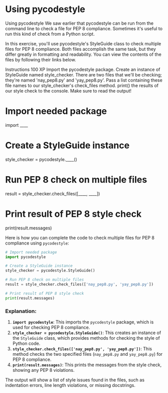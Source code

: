 # Using pycodestyle

Using pycodestyle
We saw earlier that pycodestyle can be run from the command line to check a file for PEP 8 compliance. Sometimes it's useful to run this kind of check from a Python script.

In this exercise, you'll use pycodestyle's StyleGuide class to check multiple files for PEP 8 compliance. Both files accomplish the same task, but they differ greatly in formatting and readability. You can view the contents of the files by following their links below.

Instructions
100 XP
Import the pycodestyle package.
Create an instance of StyleGuide named style_checker.
There are two files that we'll be checking; they're named 'nay_pep8.py' and 'yay_pep8.py'. Pass a list containing these file names to our style_checker's check_files method.
print() the results of our style check to the console. Make sure to read the output!

# Import needed package
import ____

# Create a StyleGuide instance
style_checker = pycodestyle.____()

# Run PEP 8 check on multiple files
result = style_checker.check_files([____, ____])

# Print result of PEP 8 style check
print(result.messages)

Here is how you can complete the code to check multiple files for PEP 8 compliance using `pycodestyle`:

```python
# Import needed package
import pycodestyle

# Create a StyleGuide instance
style_checker = pycodestyle.StyleGuide()

# Run PEP 8 check on multiple files
result = style_checker.check_files(['nay_pep8.py', 'yay_pep8.py'])

# Print result of PEP 8 style check
print(result.messages)
```

### Explanation:
1. **`import pycodestyle`**: This imports the `pycodestyle` package, which is used for checking PEP 8 compliance.
2. **`style_checker = pycodestyle.StyleGuide()`**: This creates an instance of the `StyleGuide` class, which provides methods for checking the style of Python code.
3. **`style_checker.check_files(['nay_pep8.py', 'yay_pep8.py'])`**: This method checks the two specified files (`nay_pep8.py` and `yay_pep8.py`) for PEP 8 compliance.
4. **`print(result.messages)`**: This prints the messages from the style check, showing any PEP 8 violations.

The output will show a list of style issues found in the files, such as indentation errors, line length violations, or missing docstrings.